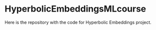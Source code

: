 # HyperbolicEmbeddingsMLcourse
Here is the repository with the code for Hyperbolic Embeddings project.
